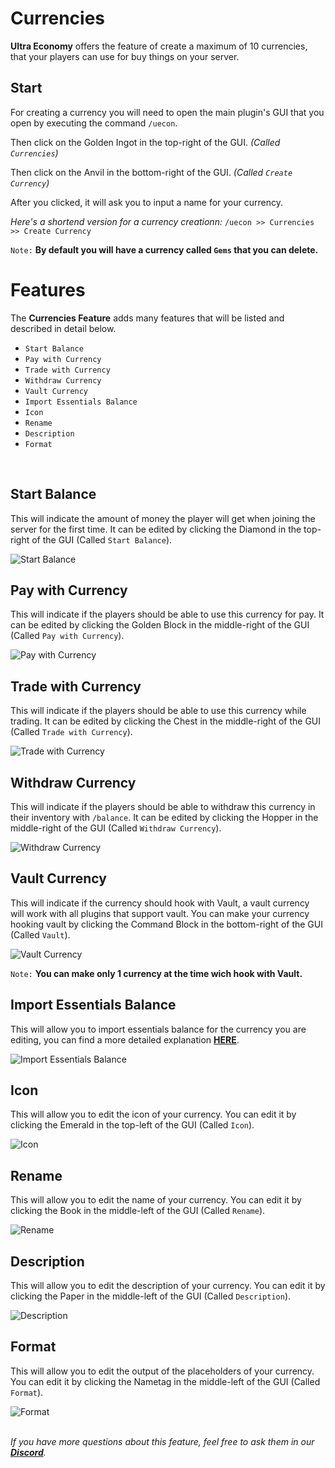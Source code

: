 # Currencies
**Ultra Economy** offers the feature of create a maximum of 10 currencies, that your players can use for buy things on your server.
<br>

## Start
For creating a currency you will need to open the main plugin's GUI that you open by executing the command `/uecon`.
<br>

Then click on the Golden Ingot in the top-right of the GUI. *(Called `Currencies`)*
<br>

Then click on the Anvil in the bottom-right of the GUI. *(Called `Create Currency`)*
<br>

After you clicked, it will ask you to input a name for your currency.
<br>

*Here's a shortend version for a currency creationn:*
`/uecon >> Currencies >> Create Currency`
<br>

`Note:` **By default you will have a currency called `Gems` that you can delete.**
<br>

# Features
The **Currencies Feature** adds many features that will be listed and described in detail below.
<br>

- `Start Balance`
- `Pay with Currency`
- `Trade with Currency`
- `Withdraw Currency`
- `Vault Currency`
- `Import Essentials Balance`
- `Icon`
- `Rename`
- `Description`
- `Format`
<br>

## Start Balance
This will indicate the amount of money the player will get when joining the server for the first time. It can be edited by clicking the Diamond in the top-right of the GUI (Called `Start Balance`).
<br>

![Start Balance](https://i.imgur.com/OvuslwG.png)
<br>

## Pay with Currency
This will indicate if the players should be able to use this currency for pay. It can be edited by clicking the Golden Block in the middle-right of the GUI (Called `Pay with Currency`).
<br>

![Pay with Currency](https://i.imgur.com/VDlKGP2.png)
<br>

## Trade with Currency
This will indicate if the players should be able to use this currency while trading. It can be edited by clicking the Chest in the middle-right of the GUI (Called `Trade with Currency`).
<br>

![Trade with Currency](https://i.imgur.com/TDmtHO2.png)
<br>

## Withdraw Currency
This will indicate if the players should be able to withdraw this currency in their inventory with `/balance`. It can be edited by clicking the Hopper in the middle-right of the GUI (Called `Withdraw Currency`).
<br>

![Withdraw Currency](https://i.imgur.com/2X7wrbk.png)
<br>

## Vault Currency
This will indicate if the currency should hook with Vault, a vault currency will work with all plugins that support vault. You can make your currency hooking vault by clicking the Command Block in the bottom-right of the GUI (Called `Vault`).
<br>

![Vault Currency](https://i.imgur.com/0aC41hb.png)
<br>

`Note:` **You can make only 1 currency at the time wich hook with Vault.**
<br>

## Import Essentials Balance
This will allow you to import essentials balance for the currency you are editing, you can find a more detailed explanation **[HERE](../installation/import)**.
<br>

![Import Essentials Balance](https://i.imgur.com/5sgSJDJ.png)
<br>

## Icon
This will allow you to edit the icon of your currency. You can edit it by clicking the Emerald in the top-left of the GUI (Called `Icon`).
<br>

![Icon](https://i.imgur.com/CSd6XRJ.png)
<br>

## Rename
This will allow you to edit the name of your currency. You can edit it by clicking the Book in the middle-left of the GUI (Called `Rename`).
<br>

![Rename](https://i.imgur.com/6Of44Yy.png)
<br>

## Description
This will allow you to edit the description of your currency. You can edit it by clicking the Paper in the middle-left of the GUI (Called `Description`).
<br>

![Description](https://i.imgur.com/JCUGTOv.png)
<br>

## Format
This will allow you to edit the output of the placeholders of your currency. You can edit it by clicking the Nametag in the middle-left of the GUI (Called `Format`).
<br>

![Format](https://i.imgur.com/6tjCSmF.png)
<br>
<br>

_If you have more questions about this feature, feel free to ask them in our **[Discord](https://discord.gg/3JuHDm8)**._